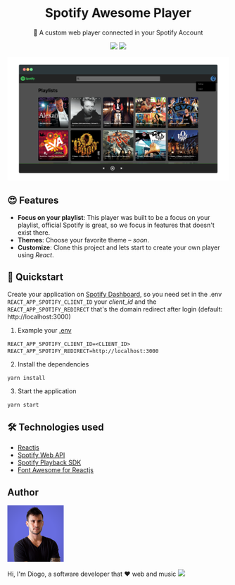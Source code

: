 <h1 align="center">
  Spotify Awesome Player
</h1>
<p align="center">🎵 A custom web player connected in your Spotify Account</p>
<div align="center">
    <img src="https://img.shields.io/badge/react-17.0.1-blue"/>
    <img src="https://img.shields.io/badge/license-MIT-green"/>
</div>

![](./src/assets/Screen.png)

## 😍 Features
- **Focus on your playlist**: This player was built to be a focus on your playlist, official Spotify is great, so we focus in features that doesn't exist there.
- **Themes**: Choose your favorite theme – _soon_.
- **Customize**: Clone this project and lets start to create your own player using _React_.

## 🚀 Quickstart
Create your application on [Spotify Dashboard](https://developer.spotify.com/dashboard), so you need set in the .env `REACT_APP_SPOTIFY_CLIENT_ID` your _client_id_ and the `REACT_APP_SPOTIFY_REDIRECT` that's the domain redirect after login (default: http://localhost:3000)

1. Example your [.env](https://create-react-app.dev/docs/adding-custom-environment-variables/#adding-development-environment-variables-in-env)
```
REACT_APP_SPOTIFY_CLIENT_ID=<CLIENT_ID>
REACT_APP_SPOTIFY_REDIRECT=http://localhost:3000
```

2. Install the dependencies
```
yarn install
```

3. Start the application
```
yarn start
```

## 🛠 Technologies used
- [Reactjs](https://reactjs.org/)
- [Spotify Web API](https://developer.spotify.com/documentation/web-api/reference/)
- [Spotify Playback SDK](https://developer.spotify.com/documentation/web-playback-sdk/reference/)
- [Font Awesome for Reactjs](https://fontawesome.com/v5.15/how-to-use/on-the-web/using-with/react)

## Author
![](./src/assets/author-diogo-machado.png)

Hi, I'm Diogo, a software developer that ❤️ web and music
![](https://img.shields.io/twitter/url?label=Follow%20me&style=social&url=https%3A%2F%2Ftwitter.com%2Ftec_diogo)
